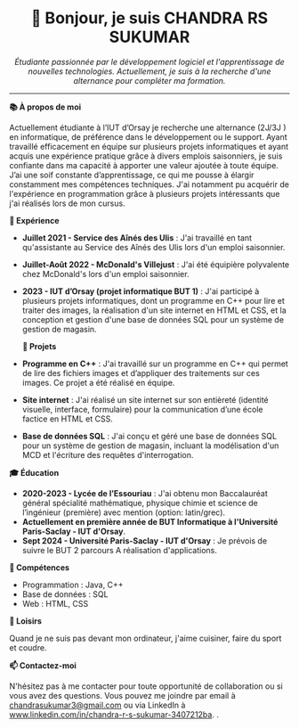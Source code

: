 
<h1 align="center">👋 Bonjour, je suis CHANDRA RS SUKUMAR</h1>

<p align="center">
  <em>Étudiante passionnée par le développement logiciel et l'apprentissage de nouvelles technologies. Actuellement, je suis à la recherche d'une alternance pour compléter ma formation.</em>
</p>

---

**📚 À propos de moi**

Actuellement étudiante à l’IUT d’Orsay je recherche une alternance (2J/3J ) en informatique, de préférence dans le développement ou le support. Ayant travaillé efficacement en équipe sur plusieurs projets informatiques et ayant acquis une expérience pratique grâce à divers emplois saisonniers, je suis confiante dans ma capacité à apporter une valeur ajoutée à toute équipe. J’ai une soif constante d’apprentissage, ce qui me pousse à élargir constamment mes compétences techniques. J'ai notamment pu acquérir de l'expérience en programmation grâce à plusieurs projets intéressants que j'ai réalisés lors de mon cursus.

**💼 Expérience**

- **Juillet 2021 - Service des Aînés des Ulis** : J'ai travaillé en tant qu'assistante au Service des Aînés des Ulis lors d'un emploi saisonnier.
- **Juillet-Août 2022 - McDonald's Villejust** : J'ai été équipière polyvalente chez McDonald's lors d'un emploi saisonnier.
- **2023 - IUT d’Orsay (projet informatique BUT 1)** : J'ai participé à plusieurs projets informatiques, dont un programme en C++ pour lire et traiter des images, la réalisation d'un site internet en HTML et CSS, et la conception et gestion d'une base de données SQL pour un système de gestion de magasin.

  **🔨 Projets**

- **Programme en C++** : J'ai travaillé sur un programme en C++ qui permet de lire des fichiers images et d’appliquer des traitements sur ces images. Ce projet a été réalisé en équipe.
- **Site internet** : J'ai réalisé un site internet sur son entièreté (identité visuelle, interface, formulaire) pour la communication d’une école factice en HTML et CSS.
- **Base de données SQL** : J'ai conçu et géré une base de données SQL pour un système de gestion de magasin, incluant la modélisation d'un MCD et l'écriture des requêtes d'interrogation.

**🎓 Éducation**

- **2020-2023 - Lycée de l’Essouriau** : J'ai obtenu mon Baccalauréat général spécialité mathématique, physique chimie et science de l’ingénieur (première) avec mention (option:  latin/grec).
- **Actuellement en première année de BUT Informatique à l'Université Paris-Saclay - IUT d'Orsay**.
- **Sept 2024 - Université Paris-Saclay - IUT d'Orsay** : Je prévois de suivre le BUT 2 parcours A réalisation d'applications.

**🔧 Compétences**

- Programmation : Java, C++
- Base de données : SQL
- Web : HTML, CSS

**🎈 Loisirs**

Quand je ne suis pas devant mon ordinateur, j'aime cuisiner, faire du sport et coudre.

**📫 Contactez-moi**

N'hésitez pas à me contacter pour toute opportunité de collaboration ou si vous avez des questions. Vous pouvez me joindre par email à chandrasukumar3@gmail.com ou via LinkedIn à www.linkedin.com/in/chandra-r-s-sukumar-3407212ba.
.

<!---
CRSSukumar/CRSSukumar is a ✨ special ✨ repository because its `README.md` (this file) appears on your GitHub profile.
You can click the Preview link to take a look at your changes.
--->
